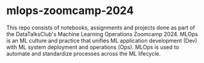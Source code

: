 # mlops-zoomcamp-2024
This repo consists of notebooks, assignments and projects done as part of the DataTalksClub's Machine Learning Operations Zoomcamp 2024. MLOps is an ML culture and practice that unifies ML application development (Dev) with ML system deployment and operations (Ops). MLOps is used to automate and standardize processes across the ML lifecycle.
